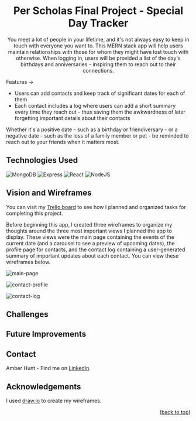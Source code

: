 <h1 align="center" id="readme-top">Per Scholas Final Project - Special Day Tracker</h1>

<p align="center">You meet a lot of people in your lifetime, and it's not always easy to keep in touch with everyone you want to. This MERN stack app will help users maintain relationships with those for whom they might have lost touch with otherwise. When logging in, users will be provided a list of the day's birthdays and anniversaries - inspiring them to reach out to their connections.</p>

Features ->
<ul> 
  <li>Users can add contacts and keep track of significant dates for each of them</li>
  <li>Each contact includes a log where users can add a short summary every time they reach out - thus saving them the awkwardness of later forgetting important details about their contacts</li>
</ul>

<p>Whether it's a positive date - such as a birthday or friendiversary - or a negative date - such as the loss of a family member or pet - be reminded to reach out to your friends when it matters most.</p>

## Technologies Used

![MongoDB](https://img.shields.io/badge/MongoDB-4EA94B?style=for-the-badge&logo=mongodb&logoColor=white)
![Express](https://img.shields.io/badge/Express.js-404D59?style=for-the-badge)
![React](https://img.shields.io/badge/React-20232A?style=for-the-badge&logo=react&logoColor=61DAFB)
![NodeJS](https://img.shields.io/badge/Node.js-43853D?style=for-the-badge&logo=node.js&logoColor=white)

## Vision and Wireframes

You can visit my [Trello board](https://trello.com/invite/b/30PksrxI/ATTI178b1b4349880bae71166c83c08262b42C510E8B/ps-final-app) to see how I planned and organized tasks for completing this project.

Before beginning this app, I created three wireframes to organize my thoughts around the three most important views I planned the app to display. These views were the main page containing the events of the current date (and a carousel to see a preview of upcoming dates), the profile page for contacts, and the contact log containing a user-generated summary of important updates about each contact. You can view these wireframes below.

![main-page](<img width="242" alt="main-page" src="https://user-images.githubusercontent.com/122638466/234995687-e35fe5c7-1757-4333-bfd0-4a324bd35652.png">)

![contact-profile](<img width="242" alt="contact-profile" src="https://user-images.githubusercontent.com/122638466/234995078-d6789cd2-d773-4a00-905e-824d1bb0a02b.png">)

![contact-log](<img width="243" alt="contact-log" src="https://user-images.githubusercontent.com/122638466/234995121-a00f9b7d-a4f3-4796-8b62-609c52b609a8.png">)

## Challenges

## Future Improvements

## Contact

Amber Hunt - Find me on [LinkedIn](https://www.linkedin.com/in/amber-hunt-90b612263/).

## Acknowledgements

I used [draw.io](https://drawio-app.com/) to create my wireframes.

<p align="right">(<a href="#readme-top">back to top</a>)</p>
